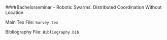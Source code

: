 ####Bachelorseminar - Robotic Swarms: Distributed Coordination Without Location

Main Tex File:
    ````Survey.tex````
    
Bibliography File:
    ````Bibliography.bib````
